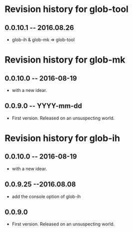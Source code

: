 # Revision history for glob-tool

## 0.0.10.1 -- 2016.08.26

* glob-ih & glob-mk => glob-tool

# Revision history for glob-mk


## 0.0.10.0 -- 2016-08-19

* with a new idear.

## 0.0.9.0  -- YYYY-mm-dd

* First version. Released on an unsuspecting world.


# Revision history for glob-ih

## 0.0.10.0 -- 2016-08-19

* with a new idear.


## 0.0.9.25 --2016.08.08

* add the console option of glob-ih

## 0.0.9.0

* First version. Released on an unsuspecting world.
